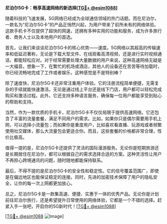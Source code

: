 **尼泊尔5G卡：畅享高速网络的新选择[[TG💪+ @esim1088](https://t.me/s/esim1088)]**

随着科技的飞速发展，5G网络已经成为全球通信领域的热门话题。而在尼泊尔，一款名为“尼泊尔5G卡”的产品正悄然兴起，为用户带来了前所未有的网络体验。这款手机卡不仅提供了超快的网速，还拥有多种实用的功能和服务，成为许多旅行者、商务人士以及本地用户的首选。

首先，让我们来谈谈尼泊尔5G卡的核心优势——速度。5G网络以其超高的传输速率和低延迟著称，无论是下载大型文件、在线观看高清视频，还是进行实时视频通话，都能轻松应对。对于经常需要处理大量数据的用户来说，这种高速网络无疑是一大福音。想象一下，在繁忙的机场或酒店，其他人的设备还在苦苦等待加载时，你已经流畅地完成了工作或者娱乐，这种感觉是不是特别棒？

除了速度快，尼泊尔5G卡还非常注重用户体验。它的注册流程简单便捷，无需复杂的手续就能快速激活。无论是通过线上平台还是线下门店，用户都可以轻松完成购买和激活过程。此外，它还支持多种语言服务，确保每一位用户都能享受到贴心的帮助和支持。

当然，作为一款优质的手机卡，尼泊尔5G卡不仅仅局限于提供高速网络。它还包含了丰富的流量套餐，满足不同用户的需求。比如，如果你只是偶尔需要用手机上网，可以选择小流量包；而如果你是重度用户，比如喜欢看直播、玩游戏或者频繁使用社交媒体，那么大流量包会更适合你。而且，这些套餐的价格都非常合理，性价比极高。

值得一提的是，尼泊尔5G卡还提供了灵活的国际漫游服务。无论你是短期旅游还是长期居住在尼泊尔，都可以根据自己的需求选择合适的方案。这种灵活性让用户不再担心跨境通讯的问题，随时随地都能保持联系。

最后，不得不提的是尼泊尔5G卡的安全性和稳定性。它的信号覆盖范围广，即使是在偏远地区也能保证稳定的连接。同时，先进的加密技术保障了用户的隐私安全，让你的每一次上网都更加放心。

总之，尼泊尔5G卡是一款集高速、便捷、实惠于一体的优秀产品。无论你是计划前往尼泊尔旅行，还是希望提升日常使用的网络体验，它都是一个不错的选择。赶紧入手一张吧，开启你的5G新时代！[[TG💪+ @esim1088](https://t.me/s/esim1088)]

[[TG💪+ @esim1088](https://t.me/s/esim1088) ![Image](https://i.postimg.cc/4NQfJmqS/Snipaste-2025-05-13-00-14-12.png)]
